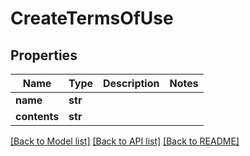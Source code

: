 # CreateTermsOfUse

## Properties
Name | Type | Description | Notes
------------ | ------------- | ------------- | -------------
**name** | **str** |  | 
**contents** | **str** |  | 

[[Back to Model list]](../README.md#documentation-for-models) [[Back to API list]](../README.md#documentation-for-api-endpoints) [[Back to README]](../README.md)


